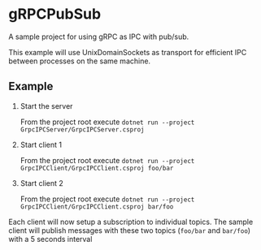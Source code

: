 # gRPCPubSub
A sample project for using gRPC as IPC with pub/sub.

This example will use UnixDomainSockets as transport for efficient IPC between processes on the same machine.

## Example

 1. Start the server

    From the project root execute `dotnet run --project GrpcIPCServer/GrpcIPCServer.csproj`

 2. Start client 1

    From the project root execute `dotnet run --project GrpcIPCClient/GrpcIPCClient.csproj foo/bar`

 3. Start client 2

    From the project root execute `dotnet run --project GrpcIPCClient/GrpcIPCClient.csproj bar/foo`


Each client will now setup a subscription to individual topics. The sample client will publish messages with these two topics (`foo/bar` and `bar/foo`) with a 5 seconds interval